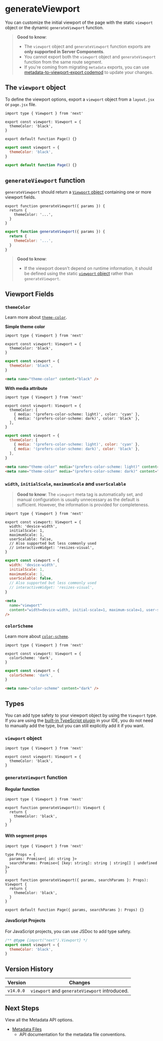 # generateViewport

You can customize the initial viewport of the page with the static `viewport` object or the dynamic `generateViewport` function.

> **Good to know**:
>
> * The `viewport` object and `generateViewport` function exports are **only supported in Server Components**.
> * You cannot export both the `viewport` object and `generateViewport` function from the same route segment.
> * If you're coming from migrating `metadata` exports, you can use [metadata-to-viewport-export codemod](/docs/app/guides/upgrading/codemods.md#metadata-to-viewport-export) to update your changes.

## The `viewport` object

To define the viewport options, export a `viewport` object from a `layout.jsx` or `page.jsx` file.

```tsx filename="layout.tsx | page.tsx" switcher
import type { Viewport } from 'next'

export const viewport: Viewport = {
  themeColor: 'black',
}

export default function Page() {}
```

```jsx filename="layout.jsx | page.jsx" switcher
export const viewport = {
  themeColor: 'black',
}

export default function Page() {}
```

## `generateViewport` function

`generateViewport` should return a [`Viewport` object](#viewport-fields) containing one or more viewport fields.

```tsx filename="layout.tsx | page.tsx" switcher
export function generateViewport({ params }) {
  return {
    themeColor: '...',
  }
}
```

```jsx filename="layout.js | page.js" switcher
export function generateViewport({ params }) {
  return {
    themeColor: '...',
  }
}
```

> **Good to know**:
>
> * If the viewport doesn't depend on runtime information, it should be defined using the static [`viewport` object](#the-viewport-object) rather than `generateViewport`.

## Viewport Fields

### `themeColor`

Learn more about [`theme-color`](https://developer.mozilla.org/docs/Web/HTML/Element/meta/name/theme-color).

**Simple theme color**

```tsx filename="layout.tsx | page.tsx" switcher
import type { Viewport } from 'next'

export const viewport: Viewport = {
  themeColor: 'black',
}
```

```jsx filename="layout.jsx | page.jsx" switcher
export const viewport = {
  themeColor: 'black',
}
```

```html filename="<head> output" hideLineNumbers
<meta name="theme-color" content="black" />
```

**With media attribute**

```tsx filename="layout.tsx | page.tsx" switcher
import type { Viewport } from 'next'

export const viewport: Viewport = {
  themeColor: [
    { media: '(prefers-color-scheme: light)', color: 'cyan' },
    { media: '(prefers-color-scheme: dark)', color: 'black' },
  ],
}
```

```jsx filename="layout.jsx | page.jsx" switcher
export const viewport = {
  themeColor: [
    { media: '(prefers-color-scheme: light)', color: 'cyan' },
    { media: '(prefers-color-scheme: dark)', color: 'black' },
  ],
}
```

```html filename="<head> output" hideLineNumbers
<meta name="theme-color" media="(prefers-color-scheme: light)" content="cyan" />
<meta name="theme-color" media="(prefers-color-scheme: dark)" content="black" />
```

### `width`, `initialScale`, `maximumScale` and `userScalable`

> **Good to know**: The `viewport` meta tag is automatically set, and manual configuration is usually unnecessary as the default is sufficient. However, the information is provided for completeness.

```tsx filename="layout.tsx | page.tsx" switcher
import type { Viewport } from 'next'

export const viewport: Viewport = {
  width: 'device-width',
  initialScale: 1,
  maximumScale: 1,
  userScalable: false,
  // Also supported but less commonly used
  // interactiveWidget: 'resizes-visual',
}
```

```jsx filename="layout.jsx | page.jsx" switcher
export const viewport = {
  width: 'device-width',
  initialScale: 1,
  maximumScale: 1,
  userScalable: false,
  // Also supported but less commonly used
  // interactiveWidget: 'resizes-visual',
}
```

```html filename="<head> output" hideLineNumbers
<meta
  name="viewport"
  content="width=device-width, initial-scale=1, maximum-scale=1, user-scalable=no"
/>
```

### `colorScheme`

Learn more about [`color-scheme`](https://developer.mozilla.org/en-US/docs/Web/HTML/Element/meta/name#:~:text=color%2Dscheme%3A%20specifies,of%20the%20following%3A).

```tsx filename="layout.tsx | page.tsx" switcher
import type { Viewport } from 'next'

export const viewport: Viewport = {
  colorScheme: 'dark',
}
```

```jsx filename="layout.jsx | page.jsx" switcher
export const viewport = {
  colorScheme: 'dark',
}
```

```html filename="<head> output" hideLineNumbers
<meta name="color-scheme" content="dark" />
```

## Types

You can add type safety to your viewport object by using the `Viewport` type. If you are using the [built-in TypeScript plugin](/docs/app/api-reference/config/typescript.md) in your IDE, you do not need to manually add the type, but you can still explicitly add it if you want.

### `viewport` object

```tsx
import type { Viewport } from 'next'

export const viewport: Viewport = {
  themeColor: 'black',
}
```

### `generateViewport` function

#### Regular function

```tsx
import type { Viewport } from 'next'

export function generateViewport(): Viewport {
  return {
    themeColor: 'black',
  }
}
```

#### With segment props

```tsx
import type { Viewport } from 'next'

type Props = {
  params: Promise<{ id: string }>
  searchParams: Promise<{ [key: string]: string | string[] | undefined }>
}

export function generateViewport({ params, searchParams }: Props): Viewport {
  return {
    themeColor: 'black',
  }
}

export default function Page({ params, searchParams }: Props) {}
```

#### JavaScript Projects

For JavaScript projects, you can use JSDoc to add type safety.

```js
/** @type {import("next").Viewport} */
export const viewport = {
  themeColor: 'black',
}
```

## Version History

| Version   | Changes                                       |
| --------- | --------------------------------------------- |
| `v14.0.0` | `viewport` and `generateViewport` introduced. |

## Next Steps

View all the Metadata API options.

- [Metadata Files](/docs/app/api-reference/file-conventions/metadata.md)
  - API documentation for the metadata file conventions.
